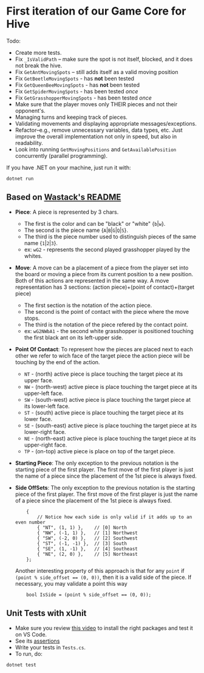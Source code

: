 # First iteration of our Game Core for Hive
Todo:
- Create more tests.
- Fix `_IsValidPath` – make sure the spot is not itself, blocked, and it does not break the hive.
- Fix `GetAntMovingSpots` – still adds itself as a valid moving position
- Fix `GetBeetleMovingSpots` - has **not** been tested
- Fix `GetQueenBeeMovingSpots` - has **not** been tested
- Fix `GetSpiderMovingSpots` - has been tested *once*
- Fix `GetGrasshopperMovingSpots` - has been tested *once*
- Make sure that the player moves only THEIR pieces and not their opponent's.
- Managing turns and keeping track of pieces.
- Validating movements and displaying appropriate messages/exceptions.
- Refactor–e.g., remove unnecessary variables, data types, etc. Just improve the overall implementation not only in speed, but also in readability.
- Look into running `GetMovingPositions` and `GetAvailablePosition` concurrently (parallel programming).

If you have .NET on your machine, just run it with:
```
dotnet run
```

## Based on [Wastack's README](https://github.com/Wastack/hive_AI/blob/master/README.md)
 - __Piece__:
    A piece is represented by 3 chars.
    * The first is the color and can be "black" or "white" {`b`|`w`}.
    * The second is the piece name {`A`|`B`|`G`|`Q`|`S`}.
    * The third is the piece number used to distinguish pieces of the same name {`1`|`2`|`3`}.
    * ex: `wG2` - represents the second played grasshopper played by the whites.

 - __Move__:
    A move can be a placement of a piece from the player set into the board or
    moving a piece from its current position to a new position. Both of this
    actions are represented in the same way.
    A move representation has 3 sections:
        (action piece)+(point of contact)+(target piece)
    * The first section is the notation of the action piece.
    * The second is the point of contact with the piece where the move stops.
    * The third is the notation of the piece refered by the contact point.
    * ex: `wG2NWbA1` - the second white grasshopper is positioned touching the
        first black ant on its left-upper side.

 - __Point Of Contact__:
    To represent how the pieces are placed next to each other we refer to wich
    face of the target piece the action piece will be touching by the end of
    the action.
    * `NT` - (north) active piece is place touching the target piece at its upper face.
    * `NW` - (north-west) active piece is place touching the target piece at its upper-left face.
    * `SW` - (south-west) active piece is place touching the target piece at its lower-left face.
    * `ST` - (south) active piece is place touching the target piece at its lower face.
    * `SE` - (south-east) active piece is place touching the target piece at its lower-right face.
    * `NE` - (north-east) active piece is place touching the target piece at its upper-right face.
    * `TP` - (on-top) active piece is place on top of the target piece.

 - __Starting Piece__:
    The only exception to the previous notation is the starting piece of the first player. The first move of the first player is just the name of a piece since the placement of the 1st piece is always fixed.

 - __Side OffSets__:
    The only exception to the previous notation is the starting piece of the first player. The first move of the first player is just the name of a piece since the placement of the 1st piece is always fixed.
    ```
        {
            // Notice how each side is only valid if it adds up to an even number
            { "NT", (1, 1) },    // [0] North
            { "NW", (-1, 1) },   // [1] Northwest
            { "SW", (-2, 0) },   // [2] Southwest
            { "ST", (-1, -1) },  // [3] South
            { "SE", (1, -1) },   // [4] Southeast
            { "NE", (2, 0) },    // [5] Northeast
        };
    ```

    Another interesting property of this approach is that for any `point` if `(point % side_offset == (0, 0))`, then it is a valid side of the piece. If necessary, you may validate a point this way
    ```
        bool IsSide = (point % side_offset == (0, 0));
    ``` 

## Unit Tests with xUnit
- Make sure you review [this video](https://www.youtube.com/watch?v=HQmbAdjuB88&t=495s) to install the right packages and test it on VS Code.
- See its [assertions](https://textbooks.cs.ksu.edu/cis400/1-object-orientation/04-testing/05-xunit-assertions/)
- Write your tests in `Tests.cs`.
- To run, do:
```
dotnet test
```